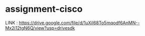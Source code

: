 # assignment-cisco
LINK :
https://drive.google.com/file/d/1uXiI68To5mqodf6AnMN--Mx2i12tgN6Q/view?usp=drivesdk
